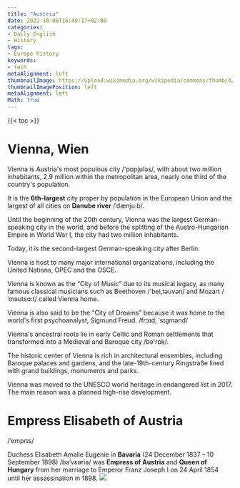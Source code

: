 ```yaml
---
title: "Austria"
date: 2022-10-06T16:49:17+02:00
categories:
- Daily English
- History
tags:
- Europe history
keywords:
- tech
metaAlignment: left
thumbnailImage: https://upload.wikimedia.org/wikipedia/commons/thumb/4/41/Flag_of_Austria.svg/125px-Flag_of_Austria.svg.png
thumbnailImagePosition: left
metaAlignment: left
Math: True
---
```

<!--more-->
{{< toc >}}

# Vienna, Wien
Vienna is Austria's most populous city /'pɒpjʊləs/, with about two million inhabitants, 2.9 million within the metropolitan area, nearly one third of the country's population.

It is the **6th-largest** city proper by population in the European Union and the largest of all cities on **Danube river** /ˈdænju:b/.

Until the beginning of the 20th century, Vienna was the largest German-speaking city in the world, and before the splitting of the Austro-Hungarian Empire in World War I, the city had two million inhabitants.

Today, it is the second-largest German-speaking city after Berlin.

Vienna is host to many major international organizations, including the United Nations, OPEC and the OSCE.

Vienna is known as the “City of Music” due to its musical legacy, as many famous classical musicians such as Beethoven /'bei,təuvən/ and Mozart /ˈməʊtsɑ:t/ called Vienna home.

Vienna is also said to be the "City of Dreams" because it was home to the world's first psychoanalyst, Sigmund Freud. /frɔɪd, ˈsɪɡmənd/

Vienna's ancestral roots lie in early Celtic and Roman settlements that transformed into a Medieval and Baroque city /bə'rɒk/.

The historic center of Vienna is rich in architectural ensembles, including Baroque palaces and gardens, and the late-19th-century Ringstraße lined with grand buildings, monuments and parks.

Vienna was moved to the UNESCO world heritage in endangered list in 2017. The main reason was a planned high-rise development.

# Empress Elisabeth of Austria
 /ˈemprɪs/

Duchess Elisabeth Amalie Eugenie in **Bavaria** (24 December 1837 – 10 September 1898) /bəˈvɛəriə/ was **Empress of Austria** and **Queen of Hungary** from her marriage to Emperor Franz Joseph I on 24 April 1854 until her assassination in 1898.
![](https://upload.wikimedia.org/wikipedia/commons/thumb/b/b8/Isabel_da_%C3%81ustria_1867.jpg/220px-Isabel_da_%C3%81ustria_1867.jpg)
